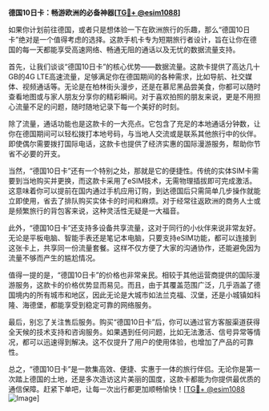 **德国10日卡：畅游欧洲的必备神器[[TG💪+ @esim1088](https://t.me/s/esim1088)]**

如果你计划前往德国，或者只是想体验一下在欧洲旅行的乐趣，那么“德国10日卡”绝对是一个值得考虑的选择。这款手机卡专为短期旅行者设计，旨在让你在德国的每一天都能享受高速网络、畅通无阻的通话以及无忧的数据流量支持。

首先，让我们谈谈“德国10日卡”的核心优势——数据流量。这款卡提供了高达几十GB的4G LTE高速流量，足够满足你在德国期间的各种需求，比如导航、社交媒体、视频通话等。无论是在柏林街头漫步，还是在慕尼黑品尝美食，你都可以随时查看地图或与家人朋友分享你的精彩瞬间。对于喜欢拍照的朋友来说，更是不用担心流量不足的问题，随时随地记录下每一个美好的时刻。

除了流量，通话功能也是这款卡的一大亮点。它包含了充足的本地通话分钟数，让你在德国期间可以轻松拨打本地号码，与当地人交流或是联系其他旅行中的伙伴。即使偶尔需要拨打国际电话，这款卡也提供了经济实惠的国际漫游服务，帮助你节省不必要的开支。

当然，“德国10日卡”还有一个特别之处，那就是它的便捷性。传统的实体SIM卡需要到当地购买并更换，而这款卡采用了eSIM技术，无需物理插拔即可完成激活。这意味着你可以提前在国内通过手机应用订购，到达德国后只需简单几步操作就能立即使用，省去了排队购买实体卡的时间和麻烦。对于经常往返欧洲的商务人士或是频繁旅行的背包客来说，这种灵活性无疑是一大福音。

此外，“德国10日卡”还支持多设备共享流量，这对于同行的小伙伴来说非常友好。无论是平板电脑、智能手表还是笔记本电脑，只要支持eSIM功能，都可以连接到这张卡上，共享同一份流量套餐。这样不仅方便了大家的沟通协作，还能避免因为流量不够而产生的尴尬情况。

值得一提的是，“德国10日卡”的价格也非常亲民。相较于其他运营商提供的国际漫游服务，这款卡的价格优势显而易见。而且，由于其覆盖范围广泛，几乎涵盖了德国境内的所有城市和地区，因此无论是大城市如法兰克福、汉堡，还是小城镇如科隆、海德堡，都能享受到稳定可靠的网络服务。

最后，别忘了关注售后服务。购买“德国10日卡”后，你可以通过官方客服渠道获得全天候的技术支持和咨询服务。如果遇到任何问题，比如无法激活、信号异常等情况，都可以迅速得到解决。这不仅提升了用户的使用体验，也增加了产品的可靠性。

总之，“德国10日卡”是一款集高效、便捷、实惠于一体的旅行伴侣。无论你是第一次踏上德国的土地，还是多次造访这片美丽的国度，这款卡都能为你提供最优质的通信保障。赶紧下单吧，让每一次出行都更加顺畅愉快！[[TG💪+ @esim1088](https://t.me/s/esim1088) ![Image](https://i.postimg.cc/4NQfJmqS/Snipaste-2025-05-13-00-14-12.png)]